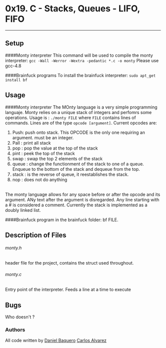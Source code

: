 # 0x19. C - Stacks, Queues - LIFO, FIFO

---
## Setup
####Monty interpreter
This command will be used to compile the monty interpreter:
``gcc -Wall -Werror -Wextra -pedantic *.c -o monty``
Please use gcc-4.8

####Brainfuck programs
To install the brainfuck interpreter:
``sudo apt_get install bf``

## Usage
####Monty interpreter
The MOnty language is a very simple programming languaje. Monty relies on a unique stack of integers and perfomrs some operations.
Usage is : `./monty FILE` where `FILE` contains lines of commands.
Lines are of the type `opcode [argument]`.
Current opcodes are:
1. Push: push onto stack. This OPCODE is the only one requiring an argument. must be an integer.
2. Pall : print all stack
3. pop : pop the value at the top of the stack
4. pint : peek the top of the stack
5. swap : swap the top 2 elements of the stack
6. queue : change the functionment of the stack to one of a queue. Enqueue to the bottom of the stack and dequeue from the top.
7. stack : is the reverse of queue, it reestablishes the stack.
8. nop : does not do anything
<br>
The monty language allows for any space before or after the opcode and its argument. ANy text after the argument is disregarded.
Any line starting with a # is considered a comment.
Currently the stack is implemented as a doubly linked list.

####Brainfuck program
in the brainfuck folder: bf FILE.

## Description of Files
<h6>monty.h</h6>
header file for the project, contains the struct used throughout.

<h6>monty.c</h6>
Entry point of the interpreter. Feeds a line at a time to execute

## Bugs
Who doesn't ?

### Authors
All code written by
[Daniel Baquero](https://github.com/DanielBaquero28)
[Carlos Alvarez](https://github.com/charlyhackr/)
